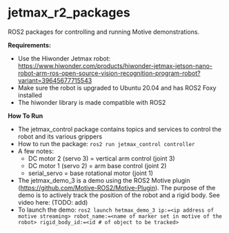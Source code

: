 # jetmax_r2_packages
ROS2 packages for controlling and running Motive demonstrations.

**Requirements:**
- Use the Hiwonder Jetmax robot: https://www.hiwonder.com/products/hiwonder-jetmax-jetson-nano-robot-arm-ros-open-source-vision-recognition-program-robot?variant=39645677715543
- Make sure the robot is upgraded to Ubuntu 20.04 and has ROS2 Foxy installed
- The hiwonder library is made compatible with ROS2

**How To Run**
- The jetmax_control package contains topics and services to control the robot and its various grippers
- How to run the package: `ros2 run jetmax_control controller`
- A few notes:
  - DC motor 2 (servo 3) = vertical arm control (joint 3)
  - DC motor 1 (servo 2) = arm base control (joint 2)
  - serial_servo = base rotational motor (joint 1)
- The jetmax_demo_3 is a demo using the ROS2 Motive plugin (https://github.com/Motive-ROS2/Motive-Plugin). The purpose of the demo is to actively track the position of the robot and a rigid body. See video here: (TODO: add)
- To launch the demo: `ros2 launch hetmax_demo_3 ip:=<ip address of motive streaming> robot_name:=<name of marker set in motive of the robot> rigid_body_id:=<id # of object to be tracked>` 
